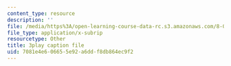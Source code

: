 ```yaml
---
content_type: resource
description: ''
file: /media/https%3A/open-learning-course-data-rc.s3.amazonaws.com/8-01sc-classical-mechanics-fall-2016/7081e4e606655e92a6ddf8db864ec9f2_BPnbq6BobdA.vtt
file_type: application/x-subrip
resourcetype: Other
title: 3play caption file
uid: 7081e4e6-0665-5e92-a6dd-f8db864ec9f2
---
```

